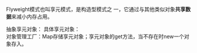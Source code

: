 Flyweight模式也叫享元模式，是构造型模式之
一，它通过与其他类似对象**共享数据**来减小内存占用。

抽象享元对象：
具体享元对象：   
对象管理工厂：Map存储享元对象；享元对象的get方法，当不存在时new一个对象存入。